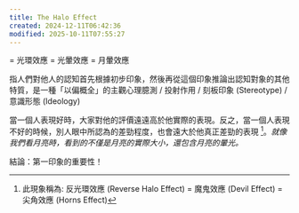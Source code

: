```yaml
---
title: The Halo Effect
created: 2024-12-11T06:42:36
modified: 2025-10-11T07:55:27
---
```


= 光環效應 = 光暈效應 = 月暈效應

指人們對他人的認知首先根據初步印象，然後再從這個印象推論出認知對象的其他特質，是一種「以偏概全」的主觀心理臆測 / 投射作用 / 刻板印象 (Stereotype) / 意識形態 (Ideology)

當一個人表現好時，大家對他的評價遠遠高於他實際的表現。反之，當一個人表現不好的時候，別人眼中所認為的差勁程度，也會遠大於他真正差勁的表現 [^1]。_就像我們看月亮時，看到的不僅是月亮的實際大小，還包含月亮的暈光。_

結論：第一印象的重要性！

[^1]: 此現象稱為: 反光環效應 (Reverse Halo Effect) = 魔鬼效應 (Devil Effect) = 尖角效應 (Horns Effect)
